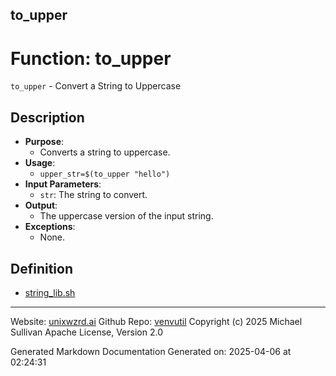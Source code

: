 ## to_upper
# Function: to_upper
`to_upper` - Convert a String to Uppercase
## Description
- **Purpose**:
  - Converts a string to uppercase.
- **Usage**: 
  - `upper_str=$(to_upper "hello")`
- **Input Parameters**: 
  - `str`: The string to convert.
- **Output**: 
  - The uppercase version of the input string.
- **Exceptions**: 
  - None.

## Definition 

* [string_lib.sh](../string_lib_sh.md)
---

Website: [unixwzrd.ai](https://unixwzrd.ai)
Github Repo: [venvutil](https://github.com/unixwzrd/venvutil)
Copyright (c) 2025 Michael Sullivan
Apache License, Version 2.0

Generated Markdown Documentation
Generated on: 2025-04-06 at 02:24:31
